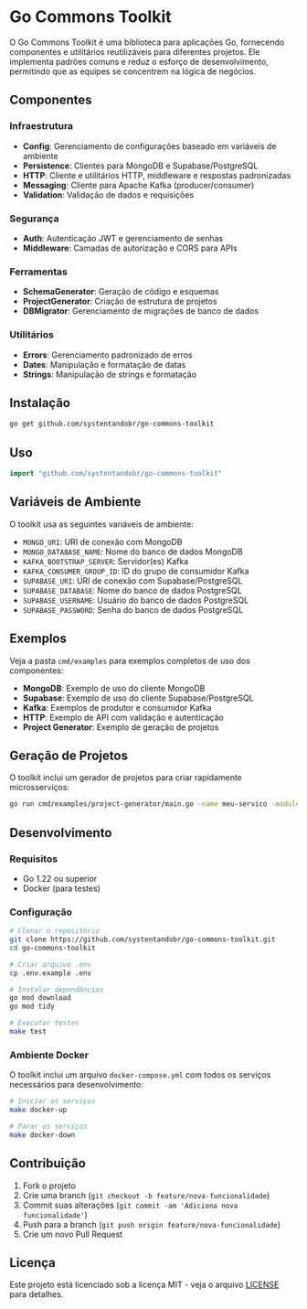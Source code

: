 # Go Commons Toolkit

O Go Commons Toolkit é uma biblioteca para aplicações Go, fornecendo componentes e utilitários reutilizáveis para diferentes projetos. Ele implementa padrões comuns e reduz o esforço de desenvolvimento, permitindo que as equipes se concentrem na lógica de negócios.

## Componentes

### Infraestrutura

- **Config**: Gerenciamento de configurações baseado em variáveis de ambiente
- **Persistence**: Clientes para MongoDB e Supabase/PostgreSQL
- **HTTP**: Cliente e utilitários HTTP, middleware e respostas padronizadas
- **Messaging**: Cliente para Apache Kafka (producer/consumer)
- **Validation**: Validação de dados e requisições

### Segurança

- **Auth**: Autenticação JWT e gerenciamento de senhas
- **Middleware**: Camadas de autorização e CORS para APIs

### Ferramentas

- **SchemaGenerator**: Geração de código e esquemas
- **ProjectGenerator**: Criação de estrutura de projetos
- **DBMigrator**: Gerenciamento de migrações de banco de dados

### Utilitários

- **Errors**: Gerenciamento padronizado de erros
- **Dates**: Manipulação e formatação de datas
- **Strings**: Manipulação de strings e formatação

## Instalação

```bash
go get github.com/systentandobr/go-commons-toolkit
```

## Uso

```go
import "github.com/systentandobr/go-commons-toolkit"
```

## Variáveis de Ambiente

O toolkit usa as seguintes variáveis de ambiente:

- `MONGO_URI`: URI de conexão com MongoDB
- `MONGO_DATABASE_NAME`: Nome do banco de dados MongoDB
- `KAFKA_BOOTSTRAP_SERVER`: Servidor(es) Kafka
- `KAFKA_CONSUMER_GROUP_ID`: ID do grupo de consumidor Kafka
- `SUPABASE_URI`: URI de conexão com Supabase/PostgreSQL
- `SUPABASE_DATABASE`: Nome do banco de dados PostgreSQL
- `SUPABASE_USERNAME`: Usuário do banco de dados PostgreSQL
- `SUPABASE_PASSWORD`: Senha do banco de dados PostgreSQL

## Exemplos

Veja a pasta `cmd/examples` para exemplos completos de uso dos componentes:

- **MongoDB**: Exemplo de uso do cliente MongoDB
- **Supabase**: Exemplo de uso do cliente Supabase/PostgreSQL
- **Kafka**: Exemplos de produtor e consumidor Kafka
- **HTTP**: Exemplo de API com validação e autenticação
- **Project Generator**: Exemplo de geração de projetos

## Geração de Projetos

O toolkit inclui um gerador de projetos para criar rapidamente microsserviços:

```bash
go run cmd/examples/project-generator/main.go -name meu-servico -module github.com/usuario/meu-servico -entity Usuario -domain usuario
```

## Desenvolvimento

### Requisitos

- Go 1.22 ou superior
- Docker (para testes)

### Configuração

```bash
# Clonar o repositório
git clone https://github.com/systentandobr/go-commons-toolkit.git
cd go-commons-toolkit

# Criar arquivo .env
cp .env.example .env

# Instalar dependências
go mod download
go mod tidy

# Executar testes
make test
```

### Ambiente Docker

O toolkit inclui um arquivo `docker-compose.yml` com todos os serviços necessários para desenvolvimento:

```bash
# Iniciar os serviços
make docker-up

# Parar os serviços
make docker-down
```

## Contribuição

1. Fork o projeto
2. Crie uma branch (`git checkout -b feature/nova-funcionalidade`)
3. Commit suas alterações (`git commit -am 'Adiciona nova funcionalidade'`)
4. Push para a branch (`git push origin feature/nova-funcionalidade`)
5. Crie um novo Pull Request

## Licença

Este projeto está licenciado sob a licença MIT - veja o arquivo [LICENSE](LICENSE) para detalhes.
